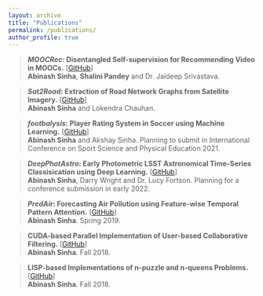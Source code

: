 ```yaml
---
layout: archive
title: "Publications"
permalink: /publications/
author_profile: true
---
```

> ***MOOCRec*: Disentangled Self-supervision for Recommending Video in MOOCs.**  [[GitHub](https://github.com/abinashsinha330/MOOCRec)]<br/>
> **Abinash Sinha**, **Shalini Pandey** and Dr. Jaideep Srivastava.

> ***Sat2Road*: Extraction of Road Network Graphs from Satellite Imagery.**  [[GitHub](https://github.com/abinashsinha330/Sat2Road)] <br/>
> **Abinash Sinha** and Lokendra Chauhan.

> ***footbalysis*: Player Rating System in Soccer using Machine Learning.** [[GitHub](https://github.com/abinashsinha330/footbalysis)]<br/>
> **Abinash Sinha** and Akshay Sinha. Planning to submit in International Conference on Sport Science and Physical Education 2021.

> ***DeepPhotAstro*: Early Photometric LSST Astronomical Time-Series Classisication using Deep Learning.** [[GitHub](https://github.com/abinashsinha330/DeepPhotAstro)]<br/>
> **Abinash Sinha**, Darry Wright and Dr. Lucy Fortson. Planning for a conference submission in early 2022.

> ***PredAir*: Forecasting Air Pollution using Feature-wise Temporal Pattern Attention.** [[GitHub](https://github.com/abinashsinha330/Forecasting-Air-Pollution-using-Temporal-Pattern-Attention)]<br/>
> **Abinash Sinha**. Spring 2019.

> **CUDA-based Parallel Implementation of User-based Collaborative Filtering.** [[GitHub](https://github.com/abinashsinha330/CUDA-based-parallel-implementation-of-collaborative-filtering)]<br/>
> **Abinash Sinha**. Fall 2018.

> **LISP-based Implementations of n-puzzle and n-queens Problems.** [[GitHub](https://github.com/abinashsinha330/LISP-projects)]<br/>
> **Abinash Sinha**. Fall 2018.
